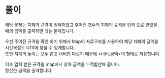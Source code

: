#  풀이

해당 문제는 지폐의 규격이 정해져있고 주어진 갯수의 지폐의 규격을 입력 으로 받았을 때의 금액을 출력하면 되는 문제입니다.

우선 주어진 규격을 확인 하기 위해서 Map의 자료구조를 사용하여 해당 지폐의 금액을 시간복잡도 O(1)에 찾을 수 있게합니다.  
또한 지폐의 높이는 모두 같고 너비만 다르기 때문에 <너비,금액>의 형태로 저장합니다.  

이후 입력 받은 규격을 map에서 찾아 금액을 누적합산해 줍니다.   
합산한 금액을 출력합니다.   